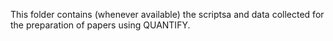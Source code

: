 This folder contains (whenever available) the scriptsa and data collected 
for the preparation of papers using QUANTIFY.